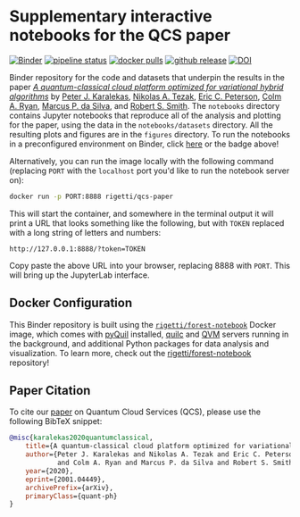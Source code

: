 Supplementary interactive notebooks for the QCS paper
=====================================================

[![Binder](https://mybinder.org/badge_logo.svg)][binder]
[![pipeline status][gitlab-badge]][gitlab-project]
[![docker pulls][docker-badge]][docker-image]
[![github release][github-badge]][github-release]
[![DOI](https://zenodo.org/badge/DOI/10.5281/zenodo.3606734.svg)][zenodo]

Binder repository for the code and datasets that underpin the results in the paper
[*A quantum-classical cloud platform optimized for variational hybrid algorithms*][paper]
by [Peter J. Karalekas][peter], [Nikolas A. Tezak][nikt], [Eric C. Peterson][eric],
[Colm A. Ryan][colm], [Marcus P. da Silva][marcus], and [Robert S. Smith][robert].
The `notebooks` directory contains Jupyter notebooks that reproduce all of the analysis
and plotting for the paper, using the data in the `notebooks/datasets` directory. All the
resulting plots and figures are in the `figures` directory. To run the notebooks in a
preconfigured environment on Binder, click [here][binder] or the badge above!

Alternatively, you can run the image locally with the following command (replacing `PORT`
with the `localhost` port you'd like to run the notebook server on):

```bash
docker run -p PORT:8888 rigetti/qcs-paper
```

This will start the container, and somewhere in the terminal output it will print a URL that
looks something like the following, but with `TOKEN` replaced with a long string of letters
and numbers:

```
http://127.0.0.1:8888/?token=TOKEN
```

Copy paste the above URL into your browser, replacing 8888 with `PORT`. This will bring up the
JupyterLab interface.

## Docker Configuration

This Binder repository is built using the [`rigetti/forest-notebook`][forest-notebook] Docker
image, which comes with [pyQuil][pyquil] installed, [quilc][quilc] and [QVM][qvm] servers running
in the background, and additional Python packages for data analysis and visualization. To learn
more, check out the [rigetti/forest-notebook][forest-notebook-repo] repository!

## Paper Citation

To cite our [paper][paper] on Quantum Cloud Services (QCS), please use the following BibTeX snippet:

```bibtex
@misc{karalekas2020quantumclassical,
    title={A quantum-classical cloud platform optimized for variational hybrid algorithms},
    author={Peter J. Karalekas and Nikolas A. Tezak and Eric C. Peterson
            and Colm A. Ryan and Marcus P. da Silva and Robert S. Smith},
    year={2020},
    eprint={2001.04449},
    archivePrefix={arXiv},
    primaryClass={quant-ph}
}
```

[binder]: https://mybinder.org/v2/gh/rigetti/qcs-paper/master?urlpath=lab/tree/Welcome.ipynb
[colm]: https://github.com/caryan
[docker-badge]: https://img.shields.io/docker/pulls/rigetti/qcs-paper.svg
[docker-image]: https://hub.docker.com/r/rigetti/qcs-paper
[forest-notebook]: https://hub.docker.com/r/rigetti/forest-notebook
[forest-notebook-repo]: https://github.com/rigetti/forest-notebook
[github-badge]: https://img.shields.io/github/v/release/rigetti/qcs-paper
[github-release]: https://github.com/rigetti/qcs-paper/releases
[gitlab-badge]: https://gitlab.com/rigetti/forest/qcs-paper/badges/master/pipeline.svg
[gitlab-project]: https://gitlab.com/rigetti/forest/qcs-paper/commits/master
[eric]: https://github.com/ecpeterson
[marcus]: https://github.com/marcusps
[nikt]: https://github.com/ntezak
[paper]: https://scirate.com/arxiv/2001.04449
[peter]: https://github.com/karalekas
[pyquil]: https://github.com/rigetti/pyquil
[quilc]: https://github.com/rigetti/quilc
[qvm]: https://github.com/rigetti/qvm
[robert]: https://github.com/stylewarning
[zenodo]: https://doi.org/10.5281/zenodo.3606734
